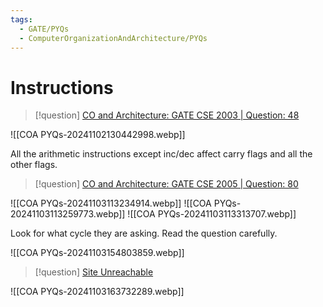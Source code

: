 ```yaml
---
tags:
  - GATE/PYQs
  - ComputerOrganizationAndArchitecture/PYQs
---
```

# Instructions


> [!question] 
> [CO and Architecture: GATE CSE 2003 | Question: 48](https://gateoverflow.in/938/gate-cse-2003-question-48)

![[COA PYQs-20241102130442998.webp]]

All the arithmetic instructions except inc/dec affect carry flags and all the other flags.


> [!question] 
> [CO and Architecture: GATE CSE 2005 | Question: 80](https://gateoverflow.in/43568/gate-cse-2005-question-80)

![[COA PYQs-20241103113234914.webp]]
![[COA PYQs-20241103113259773.webp]]
![[COA PYQs-20241103113313707.webp]]

Look for what cycle they are asking. Read the question carefully.


![[COA PYQs-20241103154803859.webp]]




> [!question] 
> [Site Unreachable](https://gateoverflow.in/731/gate-cse-2001-question-2-13)

![[COA PYQs-20241103163732289.webp]]
